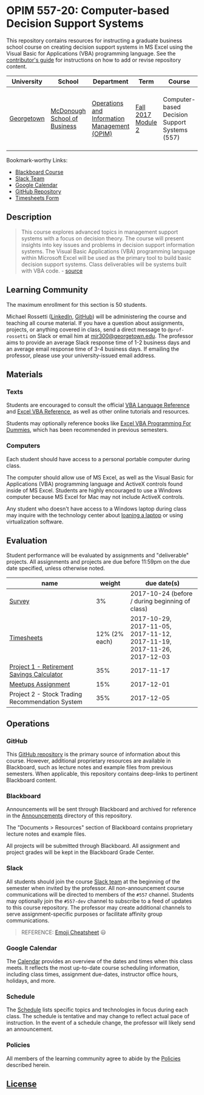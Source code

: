 # OPIM 557-20: Computer-based Decision Support Systems

This repository contains resources for instructing a graduate business school course on creating decision support systems in MS Excel using the Visual Basic for Applications (VBA) programming language. See the [contributor's guide](/CONTRIBUTING.md) for instructions on how to add or revise repository content.

University | School | Department | Term | Course | Section | Credits
--- | --- | --- | --- | --- | --- | ---
[Georgetown](https://www.georgetown.edu/) | [McDonough School of Business](https://msb.georgetown.edu/) | [Operations and Information Management (OPIM)](https://msb.georgetown.edu/opim) | [Fall 2017 Module 2](https://msb.georgetown.edu/mba/academic-calendar) | Computer-based Decision Support Systems (557) | Tuesday and Thursday mornings from 11am to 12:20pm (20) | 1.5

Bookmark-worthy Links:

  + [Blackboard Course](https://campus.georgetown.edu/webapps/blackboard/execute/announcement?method=search&context=course&course_id=_745457_1&handle=cp_announcements&mode=cpview)
  + [Slack Team](https://georgetown-opim-557.slack.com/)
  + [Google Calendar](https://calendar.google.com/calendar/embed?src=ni1edt66bch74g58tl8dl6hqao%40group.calendar.google.com&ctz=America%2FNew_York)
  + [GitHub Repository](https://github.com/prof-rossetti/georgetown-opim-557-20-201710)
  + [Timesheets Form](https://goo.gl/forms/9xWp05QximJepQpb2)

## Description

> This course explores advanced topics in management support systems with a focus on decision theory. The course will present insights into key issues and problems in decision support information systems. The Visual Basic Applications (VBA) programming language within Microsoft Excel will be used as the primary tool to build basic decision support systems. Class deliverables will be systems built with VBA code. - [source](https://gufaculty360.georgetown.edu/s/faculty-class-detail?courseid=OPIM-557-20&semester=Fall+2017)

## Learning Community

The maximum enrollment for this section is 50 students.

Michael Rossetti ([LinkedIn](https://www.linkedin.com/in/mikerossetti), [GitHub](https://github.com/s2t2))
 will be administering the course and teaching all course material.
 If you have a question about assignments, projects, or anything covered in class,
 send a direct message to `@prof-rossetti` on Slack
 or email him at [mjr300@georgetown.edu](mailto:mjr300@georgetown.edu).
 The professor aims to provide an average Slack response time of 1-2 business days and an average email response time of 3-4 business days. If emailing the professor, please use your university-issued email address.

## Materials

### Texts

Students are encouraged to consult the official [VBA Language Reference](https://msdn.microsoft.com/en-us/vba/vba-language-reference) and [Excel VBA Reference](https://msdn.microsoft.com/en-us/vba/vba-excel), as well as other online tutorials and resources.

Students may optionally reference books like [Excel VBA Programming For Dummies](https://www.amazon.com/Excel-Programming-Dummies-John-Walkenbach/dp/1118490371), which has been recommended in previous semesters.

### Computers

Each student should have access to a personal portable computer during class.

The computer should allow use of MS Excel, as well as the Visual Basic for Applications (VBA) programming language and ActiveX controls found inside of MS Excel. Students are highly encouraged to use a Windows computer because MS Excel for Mac may not include ActiveX controls.

Any student who doesn't have access to a Windows laptop during class may inquire with the technology center about [loaning a laptop](http://technology.msb.edu/pages/Computing.html#EL) or using virtualization software.

## Evaluation

Student performance will be evaluated by assignments and "deliverable" projects. All assignments and projects are due before 11:59pm on the due date specified, unless otherwise noted.

name | weight | due date(s)
--- | --- | ---
[Survey](/assignments/survey.md) | 3% | 2017-10-24 (before / during beginning of class)
[Timesheets](/assignments/timesheets.md) | 12% (2% each) | 2017-10-29, <br> 2017-11-05, <br> 2017-11-12, <br> 2017-11-19, <br> 2017-11-26, <br> 2017-12-03
[Project 1 - Retirement Savings Calculator](/projects/savings-calculator/project.md) | 35% | 2017-11-17
[Meetups Assignment](/assignments/meetups.md) | 15% | 2017-12-01
Project 2 - Stock Trading Recommendation System | 35% | 2017-12-05

## Operations

### GitHub

This [GitHub repository](https://github.com/prof-rossetti/georgetown-opim-557-20-201710) is the primary source of information about this course.
 However, additional proprietary resources are available in Blackboard, such as lecture notes and example files from previous semesters. When applicable, this repository contains deep-links to pertinent Blackboard content.

### Blackboard

Announcements will be sent through Blackboard and archived for reference in the [Announcements](/announcements) directory of this repository.

The "Documents > Resources" section of Blackboard contains proprietary lecture notes and example files.

All projects will be submitted through Blackboard. All assignment and project grades will be kept in the Blackboard Grade Center.

### Slack

All students should join the course [Slack team](https://georgetown-opim-557.slack.com/) at the beginning of the semester when invited by the professor. All non-announcement course communications will be directed to members of the `#557` channel. Students may optionally join the `#557-dev` channel to subscribe to a feed of updates to this course repository. The professor may create additional channels to serve assignment-specific purposes or facilitate affinity group communications.

> REFERENCE: [Emoji Cheatsheet](https://www.webpagefx.com/tools/emoji-cheat-sheet/) :smiley:

### Google Calendar

The [Calendar](https://calendar.google.com/calendar/embed?src=ni1edt66bch74g58tl8dl6hqao%40group.calendar.google.com&ctz=America%2FNew_York) provides an overview of the dates and times when this class meets. It reflects the most up-to-date course scheduling information, including class times, assignment due-dates, instructor office hours, holidays, and more.

### Schedule

The [Schedule](/SCHEDULE.md) lists specific topics and technologies in focus during each class. The schedule is tentative and may change to reflect actual pace of instruction. In the event of a schedule change, the professor will likely send an announcement.

### Policies

All members of the learning community agree to abide by the [Policies](/POLICIES.md) described herein.

## [License](/LICENSE.md)
